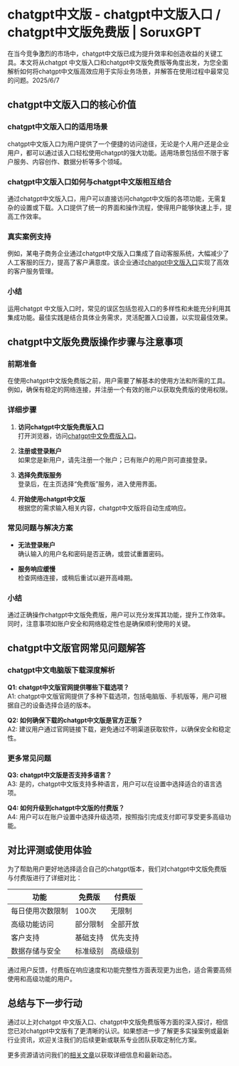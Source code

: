 # chatgpt中文版 - chatgpt中文版入口 / chatgpt中文版免费版 | SoruxGPT

在当今竞争激烈的市场中，chatgpt中文版已成为提升效率和创造收益的关键工具。本文将从chatgpt 中文版入口和chatgpt中文版免费版等角度出发，为您全面解析如何将chatgpt中文版高效应用于实际业务场景，并解答在使用过程中最常见的问题。2025/6/7

## chatgpt中文版入口的核心价值

### chatgpt中文版入口的适用场景

chatgpt中文版入口为用户提供了一个便捷的访问途径，无论是个人用户还是企业用户，都可以通过该入口轻松使用chatgpt的强大功能。适用场景包括但不限于客户服务、内容创作、数据分析等多个领域。

### chatgpt中文版入口如何与chatgpt中文版相互结合

通过chatgpt中文版入口，用户可以直接访问chatgpt中文版的各项功能，无需复杂的设置或下载。入口提供了统一的界面和操作流程，使得用户能够快速上手，提高工作效率。

### 真实案例支持

例如，某电子商务企业通过chatgpt中文版入口集成了自动客服系统，大幅减少了人工客服的压力，提高了客户满意度。该企业通过[chatgpt中文版入口](https://soruxgpt.top/282.html)实现了高效的客户服务管理。

### 小结

运用chatgpt 中文版入口时，常见的误区包括忽视入口的多样性和未能充分利用其集成功能。最佳实践是结合具体业务需求，灵活配置入口设置，以实现最佳效果。

## chatgpt中文版免费版操作步骤与注意事项

### 前期准备

在使用chatgpt中文版免费版之前，用户需要了解基本的使用方法和所需的工具。例如，确保有稳定的网络连接，并注册一个有效的账户以获取免费版的使用权限。

### 详细步骤

1. **访问chatgpt中文版免费版入口**  
   打开浏览器，访问[chatgpt中文免费版入口](https://soruxgpt.top/282.html)。
   
2. **注册或登录账户**  
   如果您是新用户，请先注册一个账户；已有账户的用户则可直接登录。
   
3. **选择免费版服务**  
   登录后，在主页选择“免费版”服务，进入使用界面。
   
4. **开始使用chatgpt中文版**  
   根据您的需求输入相关内容，chatgpt中文版将自动生成响应。

### 常见问题与解决方案

- **无法登录账户**  
  确认输入的用户名和密码是否正确，或尝试重置密码。
  
- **服务响应缓慢**  
  检查网络连接，或稍后重试以避开高峰期。

### 小结

通过正确操作chatgpt中文版免费版，用户可以充分发挥其功能，提升工作效率。同时，注意事项如账户安全和网络稳定性也是确保顺利使用的关键。

## chatgpt中文版官网常见问题解答

### chatgpt中文电脑版下载深度解析

**Q1: chatgpt中文版官网提供哪些下载选项？**  
A1: chatgpt中文版官网提供了多种下载选项，包括电脑版、手机版等，用户可根据自己的设备选择合适的版本。

**Q2: 如何确保下载的chatgpt中文版是官方正版？**  
A2: 建议用户通过官网链接下载，避免通过不明渠道获取软件，以确保安全和稳定性。

### 更多常见问题

**Q3: chatgpt中文版是否支持多语言？**  
A3: 是的，chatgpt中文版支持多种语言，用户可以在设置中选择适合的语言选项。

**Q4: 如何升级到chatgpt中文版的付费版？**  
A4: 用户可以在账户设置中选择升级选项，按照指引完成支付即可享受更多高级功能。

## 对比评测或使用体验

为了帮助用户更好地选择适合自己的chatgpt版本，我们对chatgpt中文版免费版与付费版进行了详细对比：

| 功能                | 免费版          | 付费版           |
|---------------------|-----------------|------------------|
| 每日使用次数限制    | 100次           | 无限制            |
| 高级功能访问        | 部分限制         | 全部开放            |
| 客户支持            | 基础支持         | 优先支持            |
| 数据存储与安全      | 标准级别         | 高级级别            |

通过用户反馈，付费版在响应速度和功能完整性方面表现更为出色，适合需要高频使用和高级功能的用户。

## 总结与下一步行动

通过以上对chatgpt 中文版入口、chatgpt中文版免费版等方面的深入探讨，相信您已对chatgpt中文版有了更清晰的认识。如果想进一步了解更多实操案例或最新行业资讯，欢迎关注我们的后续更新或联系专业团队获取定制化方案。

更多资源请访问我们的[相关文章](https://soruxgpt.top/282.html)以获取详细信息和最新动态。

